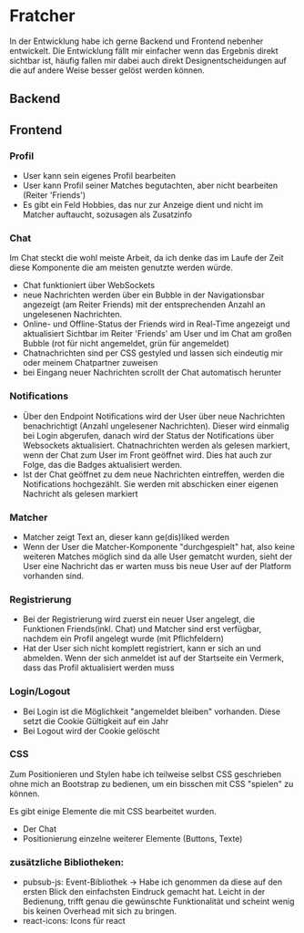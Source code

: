 # Fratcher
In der Entwicklung habe ich gerne Backend und Frontend nebenher entwickelt. Die Entwicklung fällt mir einfacher wenn das Ergebnis direkt sichtbar ist, häufig fallen mir dabei auch direkt Designentscheidungen auf die auf andere Weise besser gelöst werden können.

## Backend

## Frontend

### Profil
- User kann sein eigenes Profil bearbeiten
- User kann Profil seiner Matches begutachten, aber nicht bearbeiten (Reiter 'Friends')
- Es gibt ein Feld Hobbies, das nur zur Anzeige dient und nicht im Matcher auftaucht, sozusagen als Zusatzinfo  

### Chat
Im Chat steckt die wohl meiste Arbeit, da ich denke das im Laufe der Zeit diese Komponente die am meisten genutzte werden würde.
- Chat funktioniert über WebSockets
- neue Nachrichten werden über ein Bubble in der Navigationsbar angezeigt (am Reiter Friends) mit der entsprechenden Anzahl an ungelesenen 	Nachrichten.
- Online- und Offline-Status der Friends wird in Real-Time angezeigt und aktualisiert
	Sichtbar im Reiter 'Friends' am User und im Chat am großen Bubble (rot für nicht angemeldet, grün für angemeldet)
- Chatnachrichten sind per CSS gestyled und lassen sich eindeutig mir oder meinem Chatpartner zuweisen
- bei Eingang neuer Nachrichten scrollt der Chat automatisch herunter

### Notifications
- Über den Endpoint Notifications wird der User über neue Nachrichten benachrichtigt (Anzahl ungelesener Nachrichten).
	Dieser wird einmalig bei Login abgerufen, danach wird der Status der Notifications über Websockets aktualisiert.
	Chatnachrichten werden als gelesen markiert, wenn der Chat zum User im Front geöffnet wird.
	Dies hat auch zur Folge, das die Badges aktualisiert werden.
- Ist der Chat geöffnet zu dem neue Nachrichten eintreffen, werden die Notifications hochgezählt. Sie werden mit abschicken einer eigenen Nachricht als gelesen markiert
	
### Matcher
- Matcher zeigt Text an, dieser kann ge(dis)liked werden
- Wenn der User die Matcher-Komponente "durchgespielt" hat, also keine weiteren Matches möglich sind da alle User gematcht wurden, sieht der User eine Nachricht das er warten muss bis neue User auf der Platform vorhanden sind. 

### Registrierung
- Bei der Registrierung wird zuerst ein neuer User angelegt, die Funktionen Friends(inkl. Chat) und Matcher sind erst verfügbar, nachdem ein Profil angelegt wurde (mit Pflichfeldern)
- Hat der User sich nicht komplett registriert, kann er sich an und abmelden. Wenn der sich anmeldet ist auf der Startseite ein Vermerk, dass das Profil aktualisiert werden muss

### Login/Logout
- Bei Login ist die Möglichkeit "angemeldet bleiben" vorhanden. Diese setzt die Cookie Gültigkeit auf ein Jahr
- Bei Logout wird der Cookie gelöscht

### CSS
Zum Positionieren und Stylen habe ich teilweise selbst CSS geschrieben ohne mich an Bootstrap zu bedienen,
um ein bisschen mit CSS "spielen" zu können.

Es gibt einige Elemente die mit CSS bearbeitet wurden. 
- Der Chat
- Positionierung einzelne weiterer Elemente (Buttons, Texte)

### zusätzliche Bibliotheken:
- pubsub-js: Event-Bibliothek -> Habe ich genommen da diese auf den ersten Blick den einfachsten Eindruck gemacht hat.
	Leicht in der Bedienung, trifft genau die gewünschte Funktionalität und scheint wenig bis keinen Overhead mit sich zu bringen. 
- react-icons: Icons für react